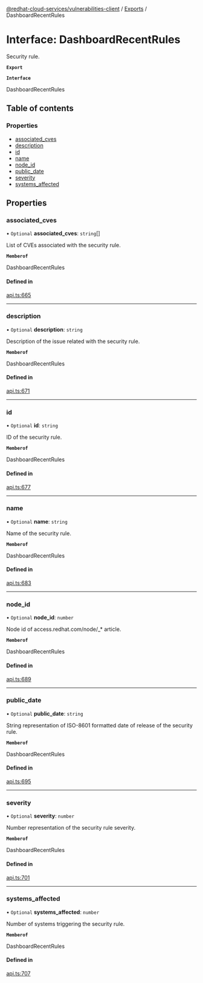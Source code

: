 [@redhat-cloud-services/vulnerabilities-client](../README.md) / [Exports](../modules.md) / DashboardRecentRules

# Interface: DashboardRecentRules

Security rule.

**`Export`**

**`Interface`**

DashboardRecentRules

## Table of contents

### Properties

- [associated\_cves](DashboardRecentRules.md#associated_cves)
- [description](DashboardRecentRules.md#description)
- [id](DashboardRecentRules.md#id)
- [name](DashboardRecentRules.md#name)
- [node\_id](DashboardRecentRules.md#node_id)
- [public\_date](DashboardRecentRules.md#public_date)
- [severity](DashboardRecentRules.md#severity)
- [systems\_affected](DashboardRecentRules.md#systems_affected)

## Properties

### associated\_cves

• `Optional` **associated\_cves**: `string`[]

List of CVEs associated with the security rule.

**`Memberof`**

DashboardRecentRules

#### Defined in

[api.ts:665](https://github.com/RedHatInsights/javascript-clients/blob/master/packages/vulnerabilities/api.ts#L665)

___

### description

• `Optional` **description**: `string`

Description of the issue related with the security rule.

**`Memberof`**

DashboardRecentRules

#### Defined in

[api.ts:671](https://github.com/RedHatInsights/javascript-clients/blob/master/packages/vulnerabilities/api.ts#L671)

___

### id

• `Optional` **id**: `string`

ID of the security rule.

**`Memberof`**

DashboardRecentRules

#### Defined in

[api.ts:677](https://github.com/RedHatInsights/javascript-clients/blob/master/packages/vulnerabilities/api.ts#L677)

___

### name

• `Optional` **name**: `string`

Name of the security rule.

**`Memberof`**

DashboardRecentRules

#### Defined in

[api.ts:683](https://github.com/RedHatInsights/javascript-clients/blob/master/packages/vulnerabilities/api.ts#L683)

___

### node\_id

• `Optional` **node\_id**: `number`

Node id of access.redhat.com/node/_* article.

**`Memberof`**

DashboardRecentRules

#### Defined in

[api.ts:689](https://github.com/RedHatInsights/javascript-clients/blob/master/packages/vulnerabilities/api.ts#L689)

___

### public\_date

• `Optional` **public\_date**: `string`

String representation of ISO-8601 formatted date of release of the security rule.

**`Memberof`**

DashboardRecentRules

#### Defined in

[api.ts:695](https://github.com/RedHatInsights/javascript-clients/blob/master/packages/vulnerabilities/api.ts#L695)

___

### severity

• `Optional` **severity**: `number`

Number representation of the security rule severity.

**`Memberof`**

DashboardRecentRules

#### Defined in

[api.ts:701](https://github.com/RedHatInsights/javascript-clients/blob/master/packages/vulnerabilities/api.ts#L701)

___

### systems\_affected

• `Optional` **systems\_affected**: `number`

Number of systems triggering the security rule.

**`Memberof`**

DashboardRecentRules

#### Defined in

[api.ts:707](https://github.com/RedHatInsights/javascript-clients/blob/master/packages/vulnerabilities/api.ts#L707)
